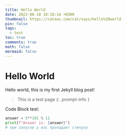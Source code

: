 ```yaml
---
title: Hello World
date: 2022-06-18 18:18:14 +0300
thumbnail: https://cataas.com/cat/says/hello%20world
pin: false
tags:
  - test
toc: true
comments: true
math: false
mermaid: false
---
```

# Hello World

Hello world, this is my first Jekyll blog post!

> This is a test page
{: .prompt-info }

Code Block test:

```python
answer = 5**101 % 11
print(f"Answer is: {answer}")
# при запуске у вас пропадает стипуха
```